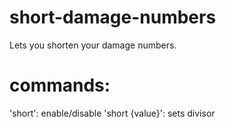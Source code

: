 # short-damage-numbers
Lets you shorten your damage numbers.
# commands:
'short': enable/disable
'short {value}': sets divisor
